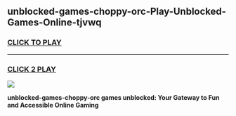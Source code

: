 
## unblocked-games-choppy-orc-Play-Unblocked-Games-Online-tjvwq
<h3>
<a href="https://premium76.site?title=unblocked-games-choppy-orc&ref=25A">CLICK TO PLAY</a></h3>
<hr>

<h3>
<a href="https://premium76.site?title=unblocked-games-choppy-orc&ref=25A">CLICK 2 PLAY</a>
  
</h3>

<a href="https://premium76.site?title=unblocked-games-choppy-orc&ref=25A"><img src="https://clearcache.store/games.png"></a>


**unblocked-games-choppy-orc games unblocked: Your Gateway to Fun and Accessible Online Gaming**
